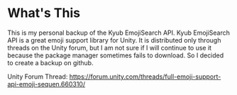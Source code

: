 # What's This

This is my personal backup of the Kyub EmojiSearch API.
Kyub EmojiSearch API is a great emoji support library for Unity.
It is distributed only through threads on the Unity forum, but I am not sure if I will continue to use it because the package manager sometimes fails to download.
So I decided to create a backup on github.

Unity Forum Thread:
https://forum.unity.com/threads/full-emoji-support-api-emoji-sequen.660310/
